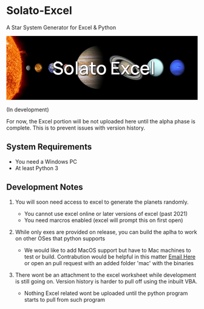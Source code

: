 # Solato-Excel
A Star System Generator for Excel &amp; Python

![BannerImage](https://github.com/ErisuKuraku/Solato-Excel/blob/main/Solato%20Excel%20Banner.png?raw=true)

(In development)

For now, the Excel portion will be not uploaded here until the alpha phase is complete. This is to prevent issues with version history.

## System Requirements

- You need a Windows PC
- At least Python 3

## Development Notes

1. You will soon need access to excel to generate the planets randomly.
   - You cannot use excel online or later versions of excel (past 2021)
   - You need marcros enabled (excel will prompt this on first open)

2. While only exes are provided on release, you can build the aplha to work on other OSes that python supports
    - We would like to add MacOS support but have to Mac machines to test or build. Contrabution would be helpful in this matter [Email Here](mailto:github@bakugo.me) or open an pull request with an added folder 'mac' with the binaries

3. There wont be an attachment to the excel worksheet while development is still going on. Version history is harder to pull off using the inbuilt VBA.
    - Nothing Excel related wont be uploaded until the python program starts to pull from such program